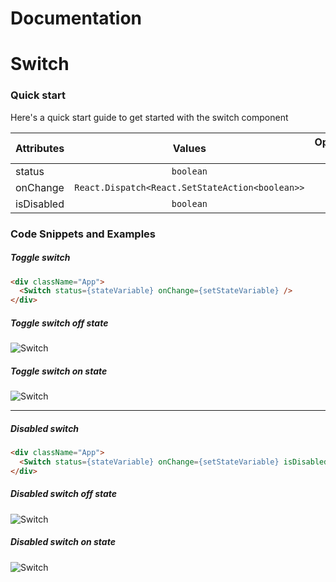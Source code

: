# Documentation

# Switch

### Quick start

Here's a quick start guide to get started with the switch component

| Attributes |                     Values                      | Optional ? |
| :--------- | :---------------------------------------------: | ---------: |
| status     |                    `boolean`                    |         No |
| onChange   | `React.Dispatch<React.SetStateAction<boolean>>` |         No |
| isDisabled |                    `boolean`                    |        Yes |

### Code Snippets and Examples

##### Toggle switch

```html
<div className="App">
  <Switch status={stateVariable} onChange={setStateVariable} />
</div>
```

##### Toggle switch off state

![Switch](https://i.imgur.com/jeJP03s.png)

##### Toggle switch on state

![Switch](https://i.imgur.com/vFgYBym.png)

---

##### Disabled switch

```html
<div className="App">
  <Switch status={stateVariable} onChange={setStateVariable} isDisabled={true}/>
</div>
```
##### Disabled switch off state

![Switch](https://i.imgur.com/XNRGr2e.png)

##### Disabled switch on state

![Switch](https://i.imgur.com/Ffyalpo.png)
